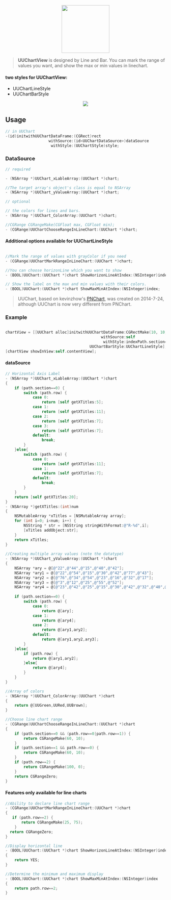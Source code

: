 <p align="center">

<img align="center" width="150" src ="https://user-images.githubusercontent.com/9360037/43032646-0771fd3c-8cef-11e8-913f-034ca293c625.png"/>
</p>

> **UUChartView** is designed by Line and Bar. You can mark the range of values you want, and show the max or min values in linechart.

#### two styles for UUChartView:

- UUChartLineStyle
- UUChartBarStyle

<p align="center">
<img src="https://github.com/ZhipingYang/UUChartView/raw/master/UUChartViewTests/UUChartView.gif">
</p>
 
## Usage

```objective-c
// in UUChart
-(id)initwithUUChartDataFrame:(CGRect)rect 
                   withSource:(id<UUChartDataSource>)dataSource 
                    withStyle:(UUChartStyle)style;
```

### DataSource

```objective-c
// required

- (NSArray *)UUChart_xLableArray:(UUChart *)chart;

//The target array's object's class is equal to NSArray
- (NSArray *)UUChart_yValueArray:(UUChart *)chart;

// optional

// the colors for lines and bars.
- (NSArray *)UUChart_ColorArray:(UUChart *)chart;

//CGRange CGRangeMake(CGFloat max, CGFloat min);
- (CGRange)UUChartChooseRangeInLineChart:(UUChart *)chart;

```

#### Additional options available for UUChartLineStyle

```objective-c

//Mark the range of values with grayColor if you need
- (CGRange)UUChartMarkRangeInLineChart:(UUChart *)chart;

//You can choose horizonLine which you want to show
- (BOOL)UUChart:(UUChart *)chart ShowHorizonLineAtIndex:(NSInteger)index;

// Show the label on the max and min values with their colors.
- (BOOL)UUChart:(UUChart *)chart ShowMaxMinAtIndex:(NSInteger)index;

```

> UUChart, based on kevinzhow's [PNChart](https://github.com/kevinzhow/PNChart), was created on 2014-7-24, although UUChart is now very different from PNChart.

### Example

```objective-c

chartView = [[UUChart alloc]initwithUUChartDataFrame:CGRectMake(10, 10, [UIScreen mainScreen].bounds.size.width-20, 150)
                                          withSource:self
                                           withStyle:indexPath.section==1
                                     UUChartBarStyle:UUChartLineStyle];
[chartView showInView:self.contentView];

```
#### dataSource

```objective-c
// Horizontal Axis Label
- (NSArray *)UUChart_xLableArray:(UUChart *)chart
{
    if (path.section==0) {
        switch (path.row) {
            case 0:
                return [self getXTitles:5];
            case 1:
                return [self getXTitles:11];
            case 2:
                return [self getXTitles:7];
            case 3:
                return [self getXTitles:7];
            default:
                break;
        }
    }else{
        switch (path.row) {
            case 0:
                return [self getXTitles:11];
            case 1:
                return [self getXTitles:7];
            default:
                break;
        }
    }
    return [self getXTitles:20];
}
- (NSArray *)getXTitles:(int)num
{
    NSMutableArray *xTitles = [NSMutableArray array];
    for (int i=0; i<num; i++) {
        NSString * str = [NSString stringWithFormat:@"R-%d",i];
        [xTitles addObject:str];
    }
    return xTitles;
}	
	
//Creating multiple array values (note the datatype)
- (NSArray *)UUChart_yValueArray:(UUChart *)chart
{
    NSArray *ary = @[@"22",@"44",@"15",@"40",@"42"];
    NSArray *ary1 = @[@"22",@"54",@"15",@"30",@"42",@"77",@"43"];
    NSArray *ary2 = @[@"76",@"34",@"54",@"23",@"16",@"32",@"17"];
    NSArray *ary3 = @[@"3",@"12",@"25",@"55",@"52"];
    NSArray *ary4 = @[@"23",@"42",@"25",@"15",@"30",@"42",@"32",@"40",@"42",@"25",@"33"];
	
    if (path.section==0) {
        switch (path.row) {
            case 0:
                return @[ary];
            case 1:
                return @[ary4];
            case 2:
                return @[ary1,ary2];
            default:
                return @[ary1,ary2,ary3];
        }
    }else{
        if (path.row) {
            return @[ary1,ary2];
        }else{
            return @[ary4];
        }
    }
}

//Array of colors
- (NSArray *)UUChart_ColorArray:(UUChart *)chart
{
    return @[UUGreen,UURed,UUBrown];
}

//Choose line chart range
- (CGRange)UUChartChooseRangeInLineChart:(UUChart *)chart
{
    if (path.section==0 && (path.row==0|path.row==1)) {
        return CGRangeMake(60, 10);
    }
    if (path.section==1 && path.row==0) {
        return CGRangeMake(60, 10);
    }
    if (path.row==2) {
        return CGRangeMake(100, 0);
    }
    return CGRangeZero;
}

```

#### Features only available for line charts

```objective-c
//Ability to declare line chart range
- (CGRange)UUChartMarkRangeInLineChart:(UUChart *)chart
{
   if (path.row==2) {
       return CGRangeMake(25, 75);
    }
  return CGRangeZero;
}

//Display horizontal line
- (BOOL)UUChart:(UUChart *)chart ShowHorizonLineAtIndex:(NSInteger)index
{
    return YES;
}

//Determine the minimum and maximum display
- (BOOL)UUChart:(UUChart *)chart ShowMaxMinAtIndex:(NSInteger)index
{
    return path.row==2;
}
```
